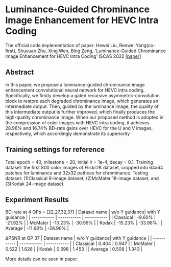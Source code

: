 # Luminance-Guided Chrominance Image Enhancement for HEVC Intra Coding
The official code implementation of paper: Hewei Liu, Renwei Yang(co-first), Shuyuan Zhu, Xing Wen, Bing Zeng, 'Luminance-Guided Chrominance Image Enhancement for HEVC Intra Coding' ISCAS 2022 [[paper]](https://arxiv.org/abs/2206.05432) 

## Abstract
In this paper, we propose a luminance-guided chrominance image enhancement convolutional neural network for HEVC intra coding. Specifically, we firstly develop a gated recursive asymmetric-convolution block to restore each degraded chrominance image, which generates an intermediate output. Then, guided by the luminance image, the quality of this intermediate output is further improved, which finally produces the high-quality chrominance image. When our proposed method is adopted in the compression of color images with HEVC intra coding, it achieves 28.96\% and 16.74\% BD-rate gains over HEVC for the U and V images, respectively, which accordingly demonstrate its superiority

## Training settings for reference
Total epoch = 40, milestone = 20, initial lr = 1e-4, decay = 0.1. 
Training dataset: the first 800 color images of Flickr2K dataset, cropped into 64x64 patches for luminance and 32x32 pathces for chrominance.
Testing dataset: (1)Classical 9-image dataset, (2)McMater 18-image dataset, and (3)Kodak 24-image dataset.

## Experiment Results
BD-rate at 4 QPs = [22,27,32,37]
| Dataset name | w/o Y guidance| with Y guidance  |
| ----------- | ----------- | ----------- |
| Classical      | -9.60%       | -21.92%       |
| McMater   | -10.23%      | -30.99%       |
| Kodak      | -15.23%     | -33.98%       |
| Average   | -11.68%       | -28.96%        |

ΔPSNR at QP 37 
| Dataset name | w/o Y guidance| with Y guidance  |
| ----------- | ----------- | ----------- |
| Classical      | 0.404       | 0.947       |
| McMater   | 0.522    | 1.628      |
| Kodak      | 0.598   | 1.453     |
| Average   | 0.508      | 1.343       |

More details can be seen in paper.

